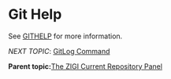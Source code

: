 # Git Help

See [GITHELP](r_githelp_lrp.md) for more information.

*NEXT TOPIC*: [GitLog Command](r_gitlog.md)

**Parent topic:**[The ZIGI Current Repository Panel](c_the_zigi_current_repository_panel.md)

